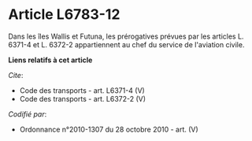 # Article L6783-12

Dans les îles Wallis et Futuna, les prérogatives prévues par les articles L. 6371-4 et L. 6372-2 appartiennent au chef du
service de l'aviation civile.

**Liens relatifs à cet article**

_Cite_:

  - Code des transports - art. L6371-4 (V)
  - Code des transports - art. L6372-2 (V)

_Codifié par_:

  - Ordonnance n°2010-1307 du 28 octobre 2010 - art. (V)

